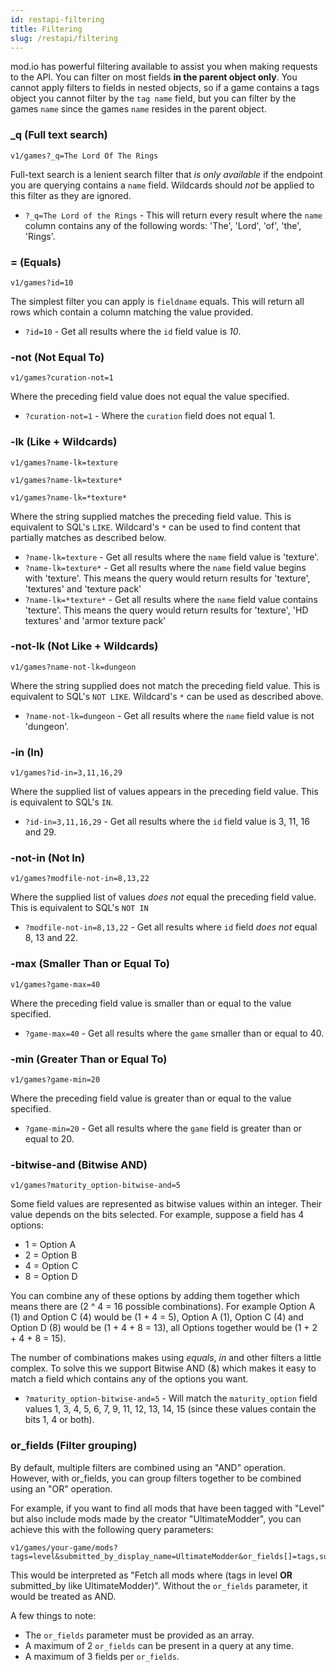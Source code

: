 ```yaml
---
id: restapi-filtering
title: Filtering
slug: /restapi/filtering
---
```


mod.io has powerful filtering available to assist you when making requests to the API. You can filter on most fields __in the parent object only__. You cannot apply filters to fields in nested objects, so if a game contains a tags object you cannot filter by the `tag name` field, but you can filter by the games `name` since the games `name` resides in the parent object.

### _q (Full text search)

```
v1/games?_q=The Lord Of The Rings
```

Full-text search is a lenient search filter that _is only available_ if the endpoint you are querying contains a `name` field. Wildcards should _not_ be applied to this filter as they are ignored.

- `?_q=The Lord of the Rings` - This will return every result where the `name` column contains any of the following words: 'The', 'Lord', 'of', 'the', 'Rings'.

### = (Equals)

```
v1/games?id=10
```

The simplest filter you can apply is `fieldname` equals. This will return all rows which contain a column matching the value provided.

- `?id=10` - Get all results where the `id` field value is _10_.

### -not (Not Equal To)

```
v1/games?curation-not=1
```

Where the preceding field value does not equal the value specified.

- `?curation-not=1` - Where the `curation` field does not equal 1.

### -lk (Like + Wildcards)

```
v1/games?name-lk=texture

v1/games?name-lk=texture*

v1/games?name-lk=*texture*
```

Where the string supplied matches the preceding field value. This is equivalent to SQL's `LIKE`. Wildcard's `*` can be used to find content that partially matches as described below.

- `?name-lk=texture` - Get all results where the `name` field value is 'texture'.
- `?name-lk=texture*` - Get all results where the `name` field value begins with 'texture'. This means the query would return results for 'texture', 'textures' and 'texture pack'
- `?name-lk=*texture*` - Get all results where the `name` field value contains 'texture'. This means the query would return results for 'texture', 'HD textures' and 'armor texture pack'

### -not-lk (Not Like + Wildcards)

```
v1/games?name-not-lk=dungeon
```

Where the string supplied does not match the preceding field value. This is equivalent to SQL's `NOT LIKE`. Wildcard's `*` can be used as described above.

- `?name-not-lk=dungeon` - Get all results where the `name` field value is not 'dungeon'.

### -in (In)

```
v1/games?id-in=3,11,16,29
```

Where the supplied list of values appears in the preceding field value. This is equivalent to SQL's `IN`.

- `?id-in=3,11,16,29` - Get all results where the `id` field value is 3, 11, 16 and 29.

### -not-in (Not In)

```
v1/games?modfile-not-in=8,13,22
```

Where the supplied list of values *does not* equal the preceding field value. This is equivalent to SQL's `NOT IN`

- `?modfile-not-in=8,13,22` - Get all results where `id` field *does not* equal 8, 13 and 22.

### -max (Smaller Than or Equal To)

```
v1/games?game-max=40
```

Where the preceding field value is smaller than or equal to the value specified.

- `?game-max=40` - Get all results where the `game` smaller than or equal to 40.

### -min (Greater Than or Equal To)

```
v1/games?game-min=20
```

Where the preceding field value is greater than or equal to the value specified.

- `?game-min=20` - Get all results where the `game` field is greater than or equal to 20.

### -bitwise-and (Bitwise AND)

```
v1/games?maturity_option-bitwise-and=5
```

Some field values are represented as bitwise values within an integer. Their value depends on the bits selected. For example, suppose a field has 4 options:

- 1 = Option A
- 2 = Option B
- 4 = Option C
- 8 = Option D

You can combine any of these options by adding them together which means there are (2 ^ 4 = 16 possible combinations). For example Option A (1) and Option C (4) would be (1 + 4 = 5), Option A (1), Option C (4) and Option D (8) would be (1 + 4 + 8 = 13), all Options together would be (1 + 2 + 4 + 8 = 15).

The number of combinations makes using _equals_, _in_ and other filters a little complex. To solve this we support Bitwise AND (&) which makes it easy to match a field which contains any of the options you want.

- `?maturity_option-bitwise-and=5` - Will match the `maturity_option` field values 1, 3, 4, 5, 6, 7, 9, 11, 12, 13, 14, 15 (since these values contain the bits 1, 4 or both).

### or_fields (Filter grouping)

By default, multiple filters are combined using an "AND" operation. However, with or_fields, you can group filters together to be combined using an "OR" operation.

For example, if you want to find all mods that have been tagged with "Level" but also include mods made by the creator "UltimateModder", you can achieve this with the following query parameters:

```
v1/games/your-game/mods?tags=level&submitted_by_display_name=UltimateModder&or_fields[]=tags,submitted_by_display_name
```

This would be interpreted as "Fetch all mods where (tags in level **OR** submitted_by like UltimateModder)". Without the `or_fields` parameter, it would be treated as AND.

A few things to note:

* The `or_fields` parameter must be provided as an array.
* A maximum of 2 `or_fields` can be present in a query at any time.
* A maximum of 3 fields per `or_fields`.
